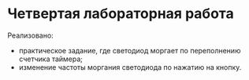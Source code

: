# Четвертая лабораторная работа
Реализовано:
- практическое задание, где светодиод моргает по переполнению счетчика таймера;
- изменение частоты моргания светодиода по нажатию на кнопку.
